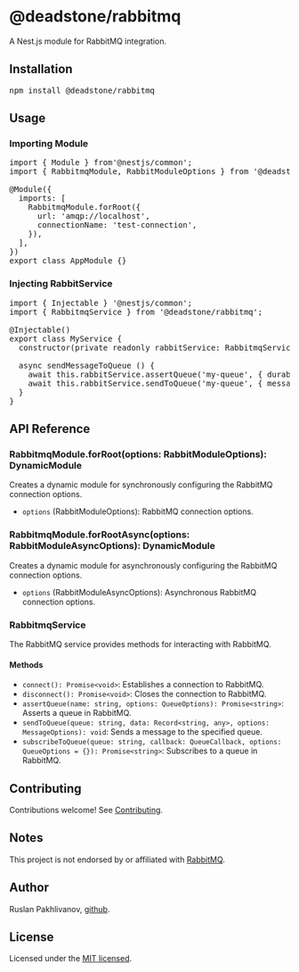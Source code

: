 # @deadstone/rabbitmq

A Nest.js module for RabbitMQ integration.

## Installation

<pre>
npm install @deadstone/rabbitmq
</pre>

## Usage

### Importing Module

<pre>
import { Module } from'@nestjs/common';
import { RabbitmqModule, RabbitModuleOptions } from '@deadstone/rabbitmq';

@Module({
  imports: [
    RabbitmqModule.forRoot({
      url: 'amqp://localhost',
      connectionName: 'test-connection',
    }),
  ],
})
export class AppModule {}
</pre>

### Injecting RabbitService

<pre>
import { Injectable } '@nestjs/common';
import { RabbitmqService } from '@deadstone/rabbitmq';

@Injectable()
export class MyService {
  constructor(private readonly rabbitService: RabbitmqService) {}

  async sendMessageToQueue () {
    await this.rabbitService.assertQueue('my-queue', { durable: true });
    await this.rabbitService.sendToQueue('my-queue', { message: 'Hello, RabbitMQ!' }, {});
  }
}
</pre>

## API Reference

### RabbitmqModule.forRoot(options: RabbitModuleOptions): DynamicModule

Creates a dynamic module for synchronously configuring the RabbitMQ connection options.

- `options` (RabbitModuleOptions): RabbitMQ connection options.

### RabbitmqModule.forRootAsync(options: RabbitModuleAsyncOptions): DynamicModule

Creates a dynamic module for asynchronously configuring the RabbitMQ connection options.

- `options` (RabbitModuleAsyncOptions): Asynchronous RabbitMQ connection options.

### RabbitmqService

The RabbitMQ service provides methods for interacting with RabbitMQ.

#### Methods

- `connect(): Promise<void>`: Establishes a connection to RabbitMQ.
- `disconnect(): Promise<void>`: Closes the connection to RabbitMQ.
- `assertQueue(name: string, options: QueueOptions): Promise<string>`: Asserts a queue in RabbitMQ.
- `sendToQueue(queue: string, data: Record<string, any>, options: MessageOptions): void`: Sends a message to the specified queue.
- `subscribeToQueue(queue: string, callback: QueueCallback, options: QueueOptions = {}): Promise<string>`: Subscribes to a queue in RabbitMQ.

## Contributing

Contributions welcome! See [Contributing](CONTRIBUTING.md).

## Notes

This project is not endorsed by or affiliated with [RabbitMQ](https://www.rabbitmq.com/).

## Author

Ruslan Pakhlivanov, [github](https://github.com/DEADST0NE).

## License

Licensed under the [MIT licensed](LICENSE).
